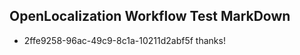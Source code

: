 ## OpenLocalization Workflow Test MarkDown
* 2ffe9258-96ac-49c9-8c1a-10211d2abf5f thanks!

<!--HONumber=Jul16_HO4-->


